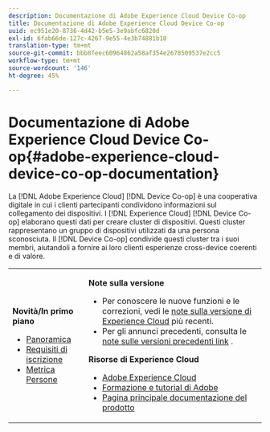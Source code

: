 ```yaml
---
description: Documentazione di Adobe Experience Cloud Device Co-op
title: Documentazione di Adobe Experience Cloud Device Co-op
uuid: ec951e20-8736-4d42-b5e5-3e9abfc6820d
exl-id: 6fab66de-127c-4267-9e55-4e3b74881b10
translation-type: tm+mt
source-git-commit: bbb8feec60964862a58af354e2678509537e2cc5
workflow-type: tm+mt
source-wordcount: '146'
ht-degree: 45%

---
```


# Documentazione di Adobe Experience Cloud Device Co-op{#adobe-experience-cloud-device-co-op-documentation}

La [!DNL Adobe Experience Cloud] [!DNL Device Co-op] è una cooperativa digitale in cui i clienti partecipanti condividono informazioni sul collegamento dei dispositivi. I [!DNL Experience Cloud] [!DNL Device Co-op] elaborano questi dati per creare cluster di dispositivi. Questi cluster rappresentano un gruppo di dispositivi utilizzati da una persona sconosciuta. Il [!DNL Device Co-op] condivide questi cluster tra i suoi membri, aiutandoli a fornire ai loro clienti esperienze cross-device coerenti e di valore.

<!-- <a id="section_535A849B2BF14221BD78C968CC02732D"></a> -->

<table id="table_5E612F746A704FE095B809A013EE977F" class="simpletable"> 
 <tbody> 
  <tr> 
   <td colname="col1"> <p> <b>Novità/In primo piano</b> </p> 
    <ul id="ul_47C012F6AB3E4B73BA357027F4D15369"> 
     <li id="li_30DBD4F8A9FA4FEFA3E3E5903FC55887"><a href="about/overview.md#concept-de34e3bacae94869909e979f24bcc4e8" format="dita" scope="local"> Panoramica</a> </li> 
     <li id="li_10D0D3D338FF445098EE18B322951FAF"><a href="about/requirements.md#concept-31d3d165d22546afbedf023d32ad3a43" format="dita" scope="local"> Requisiti di iscrizione</a> </li> 
     <li id="li_466DC0DA0CD84E9E81EEF3237DCD411A"><a href="other-solutions/people.md#concept-8c57cd3904974e078d7fbf84ac9c2d63" format="dita" scope="local"> Metrica Persone</a> </li> 
    </ul> </td> 
   <td colname="col2"> <p> <b>Note sulla versione</b> </p> 
    <ul id="ul_713F3E9DF0F84FE5981AC63D05948864"> 
     <li id="li_09C1CD15823E4AD7856CE40BE848E03F">Per conoscere le nuove funzioni e le correzioni, vedi le <a href="https://docs.adobe.com/content/help/it-IT/release-notes/experience-cloud/current.html" format="https" scope="external">note sulla versione di Experience Cloud</a> più recenti. </li> 
     <li id="li_EA594E939ED14D7780178DEA8E1AED64">Per gli annunci precedenti, consulta le <a href="https://docs.adobe.com/content/help/en/release-notes/experience-cloud/current.html" format="https" scope="external"> note sulle versioni precedenti link</a> . </li> 
    </ul> <p> <b>Risorse di Experience Cloud</b> </p> 
    <ul id="ul_E30EC96BDC624B5591F0470D430B7F41"> 
     <li id="li_F3A5CCFAE0F247CEB41A03CA8E03106B"> <a href="http://www.adobe.com/it/marketing-cloud.html" scope="external" format="http"> Adobe Experience Cloud</a> </li> 
     <li id="li_1938F7044F544481A6CC0F45CC22B80A"> <a href="http://helpx.adobe.com/it/learning.html?promoid=KAUDK" scope="external" format="http"> Formazione e tutorial di Adobe</a> </li> 
     <li id="li_C71459E0D1464C05B8B9387C43541F17"> <a href="https://docs.adobe.com/content/help/it-IT/experience-cloud/user-guides/home.html" scope="external" format="https"> Pagina principale documentazione del prodotto</a> </li> 
    </ul> </td> 
  </tr> 
 </tbody> 
</table>

<!--
<p><b>Announcements</b> </p>
<p>Take a moment to review the <a href="about/requirements.md#concept-31d3d165d22546afbedf023d32ad3a43" format="dita" scope="local"> membership requirements</a> or <a href="https://marketing-stage.adobe.com/resources/help/en_US/mcdc/downloads/what_to_expect.pdf" format="https" scope="external"> download the information sheet</a> if you want participate or to learn more about the <span class="wintitle"> Device Co-op</span>. </p>
-->
